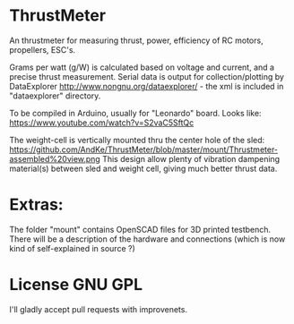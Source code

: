 # ThrustMeter
An thrustmeter for measuring thrust, power, efficiency of RC motors, propellers, ESC's.

Grams per watt (g/W) is calculated based on voltage and current, and a precise thrust measurement.
Serial data is output for collection/plotting by DataExplorer http://www.nongnu.org/dataexplorer/  - the xml is included in "dataexplorer" directory.

To be compiled in Arduino, usually for "Leonardo" board.
Looks like: https://www.youtube.com/watch?v=S2vaC5SftQc

The weight-cell is vertically mounted thru the center hole of the sled:
https://github.com/AndKe/ThrustMeter/blob/master/mount/Thrustmeter-assembled%20view.png
This design allow plenty of vibration dampening material(s) between sled and weight cell, giving much better thrust data.

# Extras:
The folder "mount" contains OpenSCAD files for 3D printed testbench.
There will be a description of the hardware and connections (which is now kind of self-explained in source ?)

# License  GNU GPL
I'll gladly accept pull requests with improvenets.
